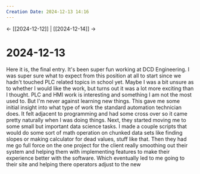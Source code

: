 ```yaml
---
Creation Date: 2024-12-13 14:16
---
```


<- [[2024-12-12]] | [[2024-12-14]]  ->

# 2024-12-13
Here it is, the final entry. It's been super fun working at DCD Engineering. I was super sure what to expect from this position at all to start since we hadn't touched PLC related topics in school yet. Maybe I was a bit unsure as to whether I would like the work, but turns out it was a lot more exciting than I thought. PLC and HMI work is interesting and something I am not the most used to. But I'm never against learning new things. This gave me some initial insight into what type of work the standard automation technician does. It felt adjacent to programming and had some cross over so it came pretty naturally when I was doing things. Next, they started moving me to some small but important data science tasks. I made a couple scripts that would do some sort of math operation on chunked data sets like finding slopes or making calculator for dead values, stuff like that. Then they had me go full force on the one project for the client really smoothing out their system and helping them with implementing features to make their experience better with the software. Which eventually led to me going to their site and helping there operators adjust to the new 